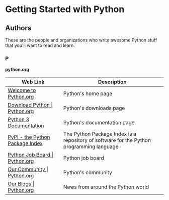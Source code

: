 # Getting Started with Python

## Authors

These are the people and organizations who write awesome Python stuff 
that you'll want to read and learn.

### P

**python.org**

| Web Link | Description |
| -------- | ----------- |
| [Welcome to Python.org](https://www.python.org/) | Python's home page |
| [Download Python &#124; Python.org](https://www.python.org/downloads/) | Python's downloads page |
| [Python 3 Documentation](https://docs.python.org/3/) | Python's documentation page |
| [PyPI - the Python Package Index](https://pypi.python.org/pypi) | The Python Package Index is a repository of software for the Python programming language |
| [Python Job Board &#124; Python.org](https://www.python.org/jobs/) | Python job board |
| [Our Community &#124; Python.org](https://www.python.org/community/) | Python's community |
| [Our Blogs &#124; Python.org](https://www.python.org/blogs/) | News from around the Python world |
